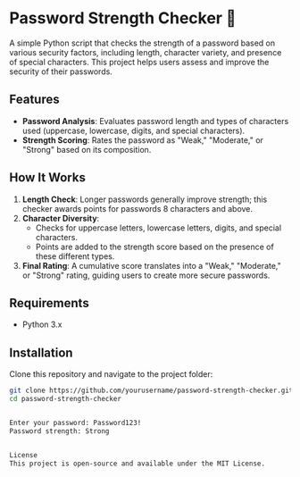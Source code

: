 # Password Strength Checker 🔐

A simple Python script that checks the strength of a password based on various security factors, including length, character variety, and presence of special characters. This project helps users assess and improve the security of their passwords.

## Features
- **Password Analysis**: Evaluates password length and types of characters used (uppercase, lowercase, digits, and special characters).
- **Strength Scoring**: Rates the password as "Weak," "Moderate," or "Strong" based on its composition.

## How It Works
1. **Length Check**: Longer passwords generally improve strength; this checker awards points for passwords 8 characters and above.
2. **Character Diversity**:
   - Checks for uppercase letters, lowercase letters, digits, and special characters.
   - Points are added to the strength score based on the presence of these different types.
3. **Final Rating**: A cumulative score translates into a "Weak," "Moderate," or "Strong" rating, guiding users to create more secure passwords.

## Requirements
- Python 3.x

## Installation
Clone this repository and navigate to the project folder:
```bash
git clone https://github.com/yourusername/password-strength-checker.git
cd password-strength-checker


Enter your password: Password123!
Password strength: Strong


License
This project is open-source and available under the MIT License.
